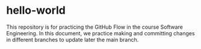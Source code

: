 # hello-world
This repository is for practicing the GitHub Flow in the course Software Engineering. In this document, we practice making and committing changes in different branches to update later the main branch.
